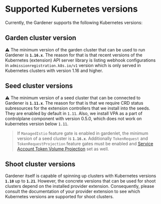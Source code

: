 # Supported Kubernetes versions

Currently, the Gardener supports the following Kubernetes versions:

## Garden cluster version

:warning: The minimum version of the garden cluster that can be used to run Gardener is **`1.16.x`**.
The reason for that is that recent versions of the Kubernetes (extension) API server library is listing webhook configurations
in `admissionregistration.k8s.io/v1` version which is only served in Kubernetes clusters with version 1.16 and higher.

## Seed cluster versions

:warning: The minimum version of a seed cluster that can be connected to Gardener is **`1.11.x`**.
The reason for that is that we require CRD status subresources for the extension controllers that we install into the seeds. They are enabled by default in `1.11`. Also, we install VPA as a part of controlplane component with version 0.5.0, which does not work on kubernetes version below `1.11`.

> If `ManagedIstio` feature gate is enabled in gardenlet, the minimum version of a seed cluster is **`1.16.x`**. Additionally `TokenRequest` and `TokenRequestProjection` feature gates must be enabled and [Service Account Token Volume Projection](https://kubernetes.io/docs/tasks/configure-pod-container/configure-service-account/#service-account-token-volume-projection) set as well.

## Shoot cluster versions

Gardener itself is capable of spinning up clusters with Kubernetes versions **`1.10`** up to **`1.21`**.
However, the concrete versions that can be used for shoot clusters depend on the installed provider extension.
Consequently, please consult the documentation of your provider extension to see which Kubernetes versions are supported for shoot clusters.
